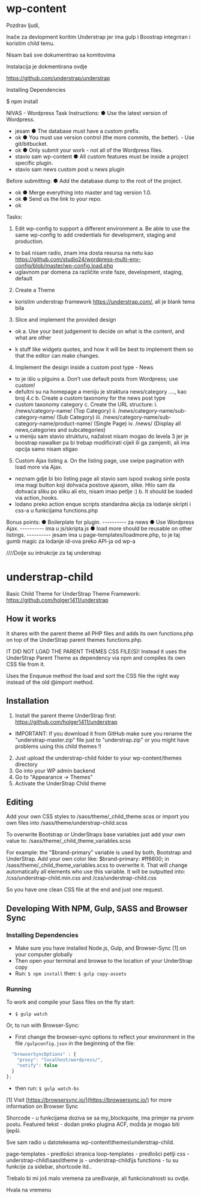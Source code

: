 # wp-content

Pozdrav ljudi,

Inače za devlopment koritim Understrap jer ima gulp i Boostrap integriran i koristim child temu.

Nisam baš sve dokumentirao sa komitovima

Instalacija je dokmentirana ovdje

https://github.com/understrap/understrap

Installing Dependencies

$ npm install

NIVAS - Wordpress Task
Instructions:
● Use the latest version of Wordpress.
*  jesam
● The database must have a custom prefix.
*  ok
● You must use version control (the more commits, the better). - Use git/bitbucket.
*  ok
● Only submit your work - not all of the Wordpress files.
*  stavio sam wp-content
● All custom features must be inside a project specific plugin.
*  stavio sam news custom post u news plugin

Before submitting:
● Add the database dump to the root of the project.
*  ok
● Merge everything into master and tag version 1.0.
*  ok
● Send us the link to your repo.
*  ok

Tasks:

1. Edit wp-config to support a different environment
   a. Be able to use the same wp-config to add credentials for development, staging and production.
*  to baš nisam radio, znam ima dosta resursa na netu kao
      https://github.com/studio24/wordpress-multi-env-config/blob/master/wp-config.load.php
*  uglavnom par domena za različite vrste faze, development, staging, default
2. Create a Theme
*  koristim understrap framework https://understrap.com/, ali je blank tema bila
3. Slice and implement the provided design
*  ok
   a. Use your best judgement to decide on what is the content, and what are other

*  k
  stuff like widgets quotes, and how it will be best to implement them so that the editor can make changes.

4. Implement the design inside a custom post type - News

* to je išlo u plguins
  a. Don’t use default posts from Wordpress; use custom!
*  defultni su na homepage a meniju je straktura news/category ...., kao broj 4.c
  b. Create a custom taxonomy for the news post type
*  custom taxonomy category
  c. Create the URL structure:
  i. /news/category-name/ (Top Category)
  ii. /news/category-name/sub-category-name/ (Sub Category)
  iii. /news/category-name/sub-category-name/product-name/ (Single Page)
  iv. /news/ (Display all news,categories and subcategories)
*  u meniju sam stavio strukturu, nažalost nisam mogao do levela 3 jer je boostrap nawalker pa bi trebap modificirati cijeli ili ga zamjeniti, ali ima opcija samo nisam stigao

5. Custom Ajax listing
   a. On the listing page, use swipe pagination with load more via Ajax.
*   neznam gdje bi bio listing page ali stavio sam ispod svakog sinle posta ima magi button koji dohvaća postove ajaxom, slike. Htio sam da dohvaća sliku po sliku ali eto, nisam imao petlje :)
      b. It should be loaded via action_hooks.
*  lodano preko action enque scripts standardna akcija za lodanje skripti i css-a u funkcijama functions.php

Bonus points:
● Boilerplate for plugin.
---------- za news
● Use Wordpress Ajax.
---------- ima u js/skripta.js
● load more should be reusable on other listings.
---------- jesam ima u page-templates/loadmore.php, to je taj gumb magic za lodanje id-ova preko API-ja od wp-a

////Dolje su intrukcije za taj understrap

# understrap-child

Basic Child Theme for UnderStrap Theme Framework: https://github.com/holger1411/understrap

## How it works

It shares with the parent theme all PHP files and adds its own functions.php on top of the UnderStrap parent themes functions.php.

IT DID NOT LOAD THE PARENT THEMES CSS FILE(S)!
Instead it uses the UnderStrap Parent Theme as dependency via npm and compiles its own CSS file from it.

Uses the Enqueue method the load and sort the CSS file the right way instead of the old @import method.

## Installation

1. Install the parent theme UnderStrap first: https://github.com/holger1411/understrap

* IMPORTANT: If you download it from GitHub make sure you rename the "understrap-master.zip" file just to "understrap.zip" or you might have problems using this child themes !!

2. Just upload the understrap-child folder to your wp-content/themes directory
3. Go into your WP admin backend
4. Go to "Appearance -> Themes"
5. Activate the UnderStrap Child theme

## Editing

Add your own CSS styles to /sass/theme/\_child_theme.scss
or import you own files into /sass/theme/understrap-child.scss

To overwrite Bootstrap or UnderStraps base variables just add your own value to:
/sass/theme/\_child_theme_variables.scss

For example:
the "$brand-primary" variable is used by both, Bootstrap and UnderStrap.
Add your own color like:
$brand-primary: #ff6600;
in /sass/theme/\_child_theme_variables.scss to overwrite it.
That will change automatically all elements who use this variable.
It will be outputted into:
/css/understrap-child.min.css
and
/css/understrap-child.css

So you have one clean CSS file at the end and just one request.

## Developing With NPM, Gulp, SASS and Browser Sync

### Installing Dependencies

* Make sure you have installed Node.js, Gulp, and Browser-Sync [1] on your computer globally
* Then open your terminal and browse to the location of your UnderStrap copy
* Run: `$ npm install` then: `$ gulp copy-assets`

### Running

To work and compile your Sass files on the fly start:

* `$ gulp watch`

Or, to run with Browser-Sync:

* First change the browser-sync options to reflect your environment in the file `/gulpconfig.json` in the beginning of the file:

```javascript
  "browserSyncOptions" : {
    "proxy": "localhost/wordpress/",
    "notify": false
  }
};
```

* then run: `$ gulp watch-bs`

[1] Visit [https://browsersync.io/](https://browsersync.io/) for more information on Browser Sync

Shorcode - u funkcijama doziva se sa my_blockquote, ima primjer na prvom postu.
Featured tekst - dodan preko plugina ACF, možda je mogao biti ljepši.

Sve sam radio u datotekeama wp-content\themes\understrap-child.

page-templates - predlošci stranica
loop-templates - predlošci petlji
css - understrap-child\sass\theme
js - understrap-child\js
functions - tu su funkcije za sidebar, shortcode itd..

Trebalo bi mi još malo vremena za uređivanje, ali funkcionalnosti su ovdje.

Hvala na vremenu